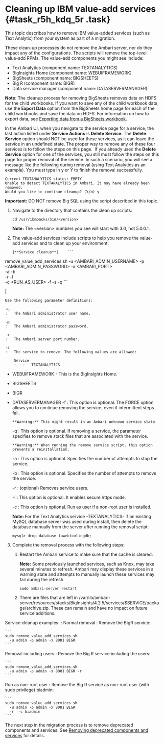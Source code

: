 # Cleaning up IBM value-add services {#task_r5h_kdq_5r .task}

This topic describes how to remove IBM value-added services \(such as Text Analytic\) from your system as part of a migration.

These clean-up processes do not remove the Ambari server, nor do they impact any of the configurations. The scripts will remove the top-level value-add RPMs. The value-add components you might see include:

-   Text Analytics \(component name: TEXTANALYTICS\)
-   BigInsights Home \(component name: WEBUIFRAMEWORK\)
-   BigSheets \(component name: BIGSHEETS\)
-   Big R \(component name: BIGR\)
-   Data service manager \(component name: DATASERVERMANAGER\)

**Note:** The cleanup process for removing BigSheets removes data on HDFS for the child workbooks. If you want to save any of the child workbook data, use the **Export Data** option from the BigSheets home page for each of the child workbooks and save the data on HDFS. For information on how to export data, see [Exporting data from a BigSheets workbook](https://www.ibm.com/support/knowledgecenter/SSPT3X_4.2.5/com.ibm.swg.im.infosphere.biginsights.analyze.doc/doc/t0057549.html).

In the Ambari UI, when you navigate to the service page for a service, the last action listed under **Service Actions** is **Delete Service**. The **Delete Service** option should NOT be used for these services, as it can leave the service in an undefined state. The proper way to remove any of these four services is to follow the steps on this page.  If you already used the **Delete Service** option for one of the services, you still must follow the steps on this page for proper removal of the service. In such a scenario, you will see a message like the following during removal \(using Text Analytics as an example\). You must type in y or Y to finish the removal successfully.

```
Current TEXTANALYTICS status: EMPTY
Unable to detect TEXTANALYTICS in Ambari. It may have already been removed.
Would you like to continue cleanup? (Y/n) y
```

**Important:** DO NOT remove Big SQL using the script described in this topic.

1.  Navigate to the directory that contains the clean up scripts:

    ```
    cd /usr/ibmpacks/bin/<version>
    ```

    **Note:** The <version\> numbers you see will start with 3.0, not 5.0.0.1.

2.  The value-add services include scripts to help you remove the value-add services and to clean up your environment:

        |**Service cleanup**|    ```

remove_value_add_services.sh 
  -u <AMBARI_ADMIN_USERNAME> 
  -p <AMBARI_ADMIN_PASSWORD> 
  -x <AMBARI_PORT>   
  -a <STOPSERVICECOUNT> 
  -b <REMOVESERVICECOUNT>  
  -r 
  -l  
  -c <RUN_AS_USER>
  -f
  -s
  -q
    ```

|

    Use the following parameter definitions:

    -u
    :   The Ambari administrator user name.

    -p
    :   The Ambari administrator password.

    -x
    :   The Ambari server port number.

    -s
    :   The service to remove. The following values are allowed:

        Service
        :   -   TEXTANALYTICS
-   WEBUIFRAMEWORK - This is the BigInsights Home.
-   BIGSHEETS
-   BIGR
-   DATASERVERMANAGER
    -f
    :   This option is optional. The FORCE option allows you to continue removing the service, even if intermittent steps fail.

        **Warning:** This might result in an Ambari unknown service state.

    -q
    :   This option is optional. If removing a service, the parameter specifies to remove stack files that are associated with the service.

        **Warning:** When running the remove service script, this option prevents a reinstallation.

    -a
    :   This option is optional. Specifies the number of attempts to stop the service.

    -b
    :   This option is optional. Specifies the number of attempts to remove the service.

    -r
    :   \(optional\) Removes service users.

    -l
    :   This option is optional. It enables secure https mode.

    -c
    :   This option is optional. Run as user if a non-root user is installed.

    **Note:** For the Text Analytics service -TEXTANALYTICS- if an existing MySQL database server was used during install, then delete the database manually from the server after running the removal script:

    `mysql> drop database tawebtoolingdb;`

3.  Complete the removal process with the following steps:
    1.  Restart the Ambari service to make sure that the cache is cleared:

        **Note:** Some previously launched services, such as Knox, may take several minutes to refresh. Ambari may display these services in a warning state and attempts to manually launch these services may fail during the refresh.

        ```
        sudo ambari-server restart
        ```

    2.  There are files that are left in /var/lib/ambari-server/resources/stacks/BigInsights/4.2.5/services/$SERVICE/package/archive.zip. These can remain and have no impact on future service additions.

Service cleanup examples:
:   Normal removal
:   Remove the BigR service:

    ```
    sudo remove_value_add_services.sh 
      -u admin -p admin -x 8081 BIGR
    ```

Removal including users
:   Remove the Big R service including the users:

    ```
    sudo remove_value_add_services.sh 
      -u admin -p admin -x 8081 BIGR -r
    ```

Run as non-root user
:   Remove the Big R service as non-root user \(with sudo privilege\) biadmin:

    ```
    sudo remove_value_add_services.sh 
      -u admin -p admin -x 8081 BIGR 
      -r  -c biadmin
    ```

The next step in the migration process is to remove deprecated components and services. See [Removing deprecated components and services](clean_components.md#) for details.

